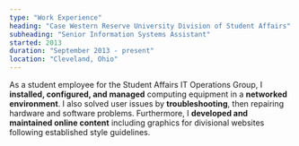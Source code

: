```yaml
---
type: "Work Experience"
heading: "Case Western Reserve University Division of Student Affairs"
subheading: "Senior Information Systems Assistant"
started: 2013
duration: "September 2013 - present"
location: "Cleveland, Ohio"
---
```


As a student employee for the Student Affairs IT Operations Group, I **installed, configured, and managed** computing equipment in a **networked environment**. I also solved user issues by **troubleshooting**, then repairing hardware and software problems. Furthermore, I **developed and maintained online content** including graphics for divisional websites following established style guidelines.